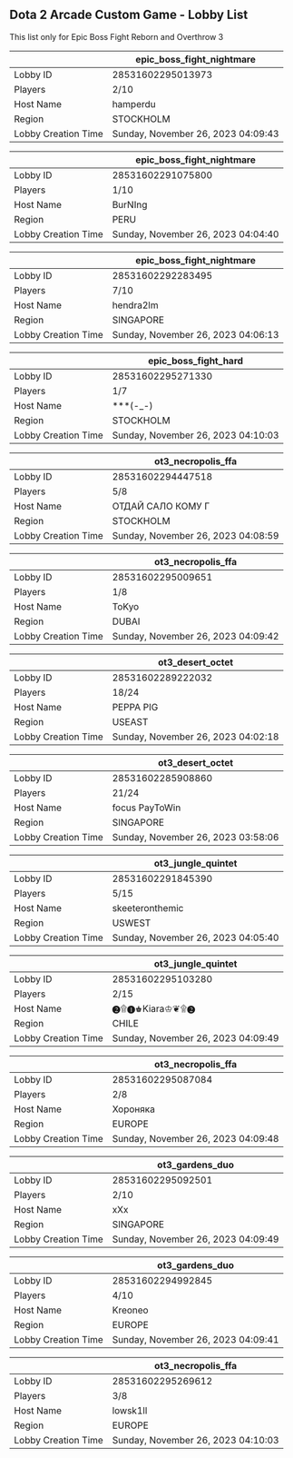 ## Dota 2 Arcade Custom Game - Lobby List

This list only for Epic Boss Fight Reborn and Overthrow 3

|  | epic_boss_fight_nightmare |
| ------ | ------ |
| Lobby ID | 28531602295013973 |
| Players | 2/10 |
| Host Name | hamperdu |
| Region | STOCKHOLM |
| Lobby Creation Time | Sunday, November 26, 2023 04:09:43 |


|  | epic_boss_fight_nightmare |
| ------ | ------ |
| Lobby ID | 28531602291075800 |
| Players | 1/10 |
| Host Name | BurNIng |
| Region | PERU |
| Lobby Creation Time | Sunday, November 26, 2023 04:04:40 |


|  | epic_boss_fight_nightmare |
| ------ | ------ |
| Lobby ID | 28531602292283495 |
| Players | 7/10 |
| Host Name | hendra2lm |
| Region | SINGAPORE |
| Lobby Creation Time | Sunday, November 26, 2023 04:06:13 |


|  | epic_boss_fight_hard |
| ------ | ------ |
| Lobby ID | 28531602295271330 |
| Players | 1/7 |
| Host Name | ***(-_-) |
| Region | STOCKHOLM |
| Lobby Creation Time | Sunday, November 26, 2023 04:10:03 |


|  | ot3_necropolis_ffa |
| ------ | ------ |
| Lobby ID | 28531602294447518 |
| Players | 5/8 |
| Host Name | ОТДАЙ САЛО КОМУ Г |
| Region | STOCKHOLM |
| Lobby Creation Time | Sunday, November 26, 2023 04:08:59 |


|  | ot3_necropolis_ffa |
| ------ | ------ |
| Lobby ID | 28531602295009651 |
| Players | 1/8 |
| Host Name | ToKyo |
| Region | DUBAI |
| Lobby Creation Time | Sunday, November 26, 2023 04:09:42 |


|  | ot3_desert_octet |
| ------ | ------ |
| Lobby ID | 28531602289222032 |
| Players | 18/24 |
| Host Name | PEPPA PIG |
| Region | USEAST |
| Lobby Creation Time | Sunday, November 26, 2023 04:02:18 |


|  | ot3_desert_octet |
| ------ | ------ |
| Lobby ID | 28531602285908860 |
| Players | 21/24 |
| Host Name | focus PayToWin |
| Region | SINGAPORE |
| Lobby Creation Time | Sunday, November 26, 2023 03:58:06 |


|  | ot3_jungle_quintet |
| ------ | ------ |
| Lobby ID | 28531602291845390 |
| Players | 5/15 |
| Host Name | skeeteronthemic |
| Region | USWEST |
| Lobby Creation Time | Sunday, November 26, 2023 04:05:40 |


|  | ot3_jungle_quintet |
| ------ | ------ |
| Lobby ID | 28531602295103280 |
| Players | 2/15 |
| Host Name | ❷۩❶♚Kiara♔❦۩❷ |
| Region | CHILE |
| Lobby Creation Time | Sunday, November 26, 2023 04:09:49 |


|  | ot3_necropolis_ffa |
| ------ | ------ |
| Lobby ID | 28531602295087084 |
| Players | 2/8 |
| Host Name | Хороняка |
| Region | EUROPE |
| Lobby Creation Time | Sunday, November 26, 2023 04:09:48 |


|  | ot3_gardens_duo |
| ------ | ------ |
| Lobby ID | 28531602295092501 |
| Players | 2/10 |
| Host Name | xXx |
| Region | SINGAPORE |
| Lobby Creation Time | Sunday, November 26, 2023 04:09:49 |


|  | ot3_gardens_duo |
| ------ | ------ |
| Lobby ID | 28531602294992845 |
| Players | 4/10 |
| Host Name | Kreoneo |
| Region | EUROPE |
| Lobby Creation Time | Sunday, November 26, 2023 04:09:41 |


|  | ot3_necropolis_ffa |
| ------ | ------ |
| Lobby ID | 28531602295269612 |
| Players | 3/8 |
| Host Name | lowsk1ll |
| Region | EUROPE |
| Lobby Creation Time | Sunday, November 26, 2023 04:10:03 |


